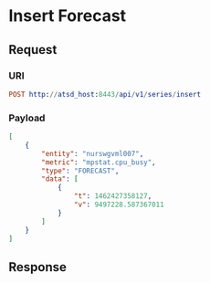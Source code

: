 # Insert Forecast

## Request
### URI
```elm
POST http://atsd_host:8443/api/v1/series/insert
```
### Payload
```json
[
    {
        "entity": "nurswgvml007",
        "metric": "mpstat.cpu_busy",
        "type": "FORECAST",
        "data": [
            {
                "t": 1462427358127,
                "v": 9497228.587367011
            }
        ]
    }
]
```
## Response 
```
```
